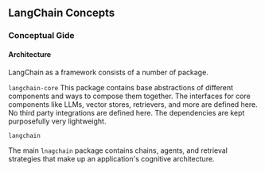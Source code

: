 ## LangChain Concepts

### Conceptual Gide

#### Architecture

LangChain as a framework consists of a number of package.

`langchain-core`
This package contains base abstractions of different components and ways to compose them together. The interfaces for core components like LLMs, vector stores, retrievers, and more are defined here. No third party integrations are defined here. The dependencies are kept purposefully very lightweight.

`langchain`

The main `lnagchain` package contains chains, agents, and retrieval strategies that make up an application's cognitive architecture. 
